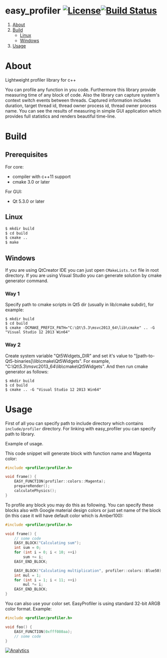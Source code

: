 # easy_profiler [![License](https://img.shields.io/badge/license-GPL3-blue.svg)](https://github.com/yse/easy_profiler/blob/develop/COPYING)[![Build Status](https://travis-ci.org/yse/easy_profiler.svg?branch=develop)](https://travis-ci.org/yse/easy_profiler)

1. [About](#about)
2. [Build](#build)
    - [Linux](#linux)
    - [Windows](#windows)
3. [Usage](#usage)


# About
Lightweight profiler library for c++ 

You can profile any function in you code. Furthermore this library provide measuring time of any block of code.
Also the library can capture system's context switch events between threads. Captured information includes duration,
target thread id, thread owner process id, thread owner process name.
You can see the results of measuring in simple GUI application which provides full statistics and renders beautiful time-line.

# Build

## Prerequisites

For core:
* compiler with c++11 support
* cmake 3.0 or later

For GUI:
* Qt 5.3.0 or later

## Linux

```bash
$ mkdir build
$ cd build
$ cmake ..
$ make
```

## Windows

If you are using QtCreator IDE you can just open `CMakeLists.txt` file in root directory.
If you are using Visual Studio you can generate solution by cmake generator command.

### Way 1
Specify path to cmake scripts in Qt5 dir (usually in lib/cmake subdir), for example:
```batch
$ mkdir build
$ cd build
$ cmake -DCMAKE_PREFIX_PATH="C:\Qt\5.3\msvc2013_64\lib\cmake" .. -G "Visual Studio 12 2013 Win64"
```

### Way 2
Create system variable "Qt5Widgets_DIR" and set it's value to "[path-to-Qt5-binaries]\lib\cmake\Qt5Widgets".
For example, "C:\Qt\5.3\msvc2013_64\lib\cmake\Qt5Widgets".
And then run cmake generator as follows:
```batch
$ mkdir build
$ cd build
$ cmake .. -G "Visual Studio 12 2013 Win64"
```

# Usage

First of all you can specify path to include directory which contains `include/profiler` directory.
For linking with easy_profiler you can specify path to library.

Example of usage.

This code snippet will generate block with function name and Magenta color:
```cpp
#include <profiler/profiler.h>

void frame() {
    EASY_FUNCTION(profiler::colors::Magenta);
    prepareRender();
    calculatePhysics();
}
```

To profile any block you may do this as following.
You can specify these blocks also with Google material design colors or just set name of the block
(in this case it will have default color which is Amber100):
```cpp
#include <profiler/profiler.h>

void frame() {
    // some code
    EASY_BLOCK("Calculating sum");
    int sum = 0;
    for (int i = 0; i < 10; ++i)
        sum += i;
    EASY_END_BLOCK;

    EASY_BLOCK("Calculating multiplication", profiler::colors::Blue50);
    int mul = 1;
    for (int i = 1; i < 11; ++i)
        mul *= i;
    EASY_END_BLOCK;
}
```

You can also use your color set. EasyProfiler is using standard 32-bit ARGB color format.
Example:
```cpp
#include <profiler/profiler.h>

void foo() {
    EASY_FUNCTION(0xfff080aa);
    // some code
}
```

[![Analytics](https://ga-beacon.appspot.com/UA-82899176-1/easy_profiler/readme)](https://github.com/yse/easy_profiler)
